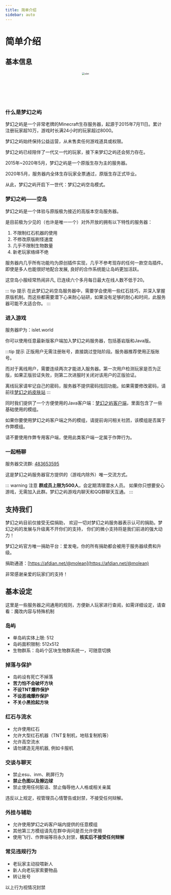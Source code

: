 ```yaml
---
title: 简单介绍
sidebar: auto
---
```


# 简单介绍


## 基本信息


<center>
<div style="margin: 20px 0px">
  <img :src="$withBase('/assets/img/island_b.png')" alt="islet" style="zoom:50%;" />
</div>
<div style="margin: 20px 0px">
  <img :src="$withBase('/assets/img/logo.svg')" height="60px"/>
</div>
</center>

### 什么是梦幻之屿

梦幻之屿是一个非常老牌的Minecraft生存服务器，起源于2015年7月11日。累计注册玩家超10万，游戏时长满24小时的玩家超过8000。

梦幻之屿始终保持公益运营，从未售卖任何游戏道具或权限。

梦幻之屿已经陪伴了一代又一代的玩家，接下来梦幻之屿还会努力存在。

2015年~2020年5月，梦幻之屿是一个原版生存为主的服务器。

2020年5月，服务器内全体生存玩家全票通过，原版生存正式毕业。

从此，梦幻之屿开启下一世代：梦幻之屿空岛模式。

### 梦幻之屿——空岛

梦幻之屿是一个体验与原版极为接近的高版本空岛服务器。

是目前极为少见的（也许是唯一一个）对外开放的拥有以下特性的服务器：
1. 不限制红石机器的使用
2. 不修改原版刷怪速度
3. 几乎不限制生物数量
4. 新老玩家络绎不绝

服务器内几乎所有功能均为原创插件实现，几乎不参考现存的任何一款空岛插件。即使是多人也能很好地配合发展, 良好的合作系统能让岛屿更加活跃。

这空岛小服经常热闹非凡, 已连续六个多月每日最大在线人数不低于20。

::: tip 提示
在此梦幻之屿空岛服务器中，需要学会使用一些红石技巧，并深入掌握原版机制。而这些都需要潜下心来耐心钻研，如果没有足够的耐心和时间，此服务器可能不太适合你。
:::

### 进入游戏

服务器IP为：islet.world

你可以使用任意最新版客户端加入梦幻之屿服务器，包括基岩版和Java版。

:::tip 提示
正版用户无需注册账号，直接跳过登陆阶段。服务器推荐使用正版账号。

而对于离线用户，需要连续两次才能进入服务器。第一次用户检测玩家是否为正版，如果正版验证失败，则第二次进服时关闭对该用户的正版验证。

离线玩家请牢记自己的密码，服务器不提供密码找回功能。如果需要修改密码，请前往[梦幻之屿皮肤站](http://skin.molean.com)
:::

同时我们提供了一个方便使用的Java客户端：[梦幻之屿客户端](https://cdn.molean.com/Client.zip)，里面包含了一些基础使用的模组。

如果你要使用梦幻之屿客户端之外的模组，请提前询问相关社团，该模组是否属于作弊模组。

请不要使用作弊专用客户端，使用此类客户端一定属于作弊行为。

### 一起畅聊

服务器交流群:  [483653595](https://qm.qq.com/cgi-bin/qm/qr?k=5lFa2ORulp-y9jlqY3YniQaMG1xc2f5S&jump_from=webapi)

这是梦幻之屿服务器官方提供的（游戏内除外）唯一交流方式。

::: warning 注意
**群成员上限为500人**，会定期清理潜水人员。 如果你只想要安心游戏，无需加入此群。梦幻之屿游戏内聊天和QQ群聊天互通。
:::

## 支持我们

梦幻之屿目前仅接受无偿捐助， 欢迎一切对梦幻之屿服务器表示认可的捐助。梦幻之屿的发展与升级离不开你们的支持， 你们的微小支持将是我们前进的强大动力！

梦幻之屿官方唯一捐助平台：爱发电，你的所有捐助都会被用于服务器续费和升级。

捐助通道：[https://afdian.net/@molean](https://afdian.net/@molean)

非常感谢亲爱的玩家们的支持！


## 基本设定

这里是一些服务器之间通用的规则，方便新人玩家进行查阅，如需详细设定，请查看：魔改内容与特殊机制

### 岛屿
- 单岛屿实体上限: 512
- 岛屿面积限制: 512x512
- 生物群系：岛屿个区块生物群系统一，可随意切换

### 掉落与保护

- 岛屿设有死亡不掉落
- **苦力怕不会破坏方块**
- **不设TNT爆炸保护**
- **不设恶魂爆炸保护**
- **不关小黑拾起方块**

### 红石与流水

- 允许使用红石
- 允许大型红石机器（TNT复制机，地毯复制机等）
- 允许高空流水
- 请勿建造无用机器, 例如卡服机

### 交谈与聊天

- 禁止esu、inm、刷屏行为
- **禁止色图以及擦边球**
- 禁止使用任何脏话、禁止侮辱他人人格或相关亲属

违反以上规定，视管理员心情警告或封禁，不接受任何辩解。

### 外挂与辅助

- 允许使用梦幻之屿客户端内提供的任意模组
- 其他第三方模组请先在群中询问是否允许使用
- 使用飞行、作弊端等将永久封禁，**核实后不接受任何辩解**

### 常见违规行为

- 老玩家主动投喂新人
- 新人向老玩家索要物品
- 转让账号

以上行为视情况封禁